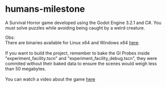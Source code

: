 # humans-milestone
A Survival Horror game developed using the Godot Engine 3.2.1 and C#. You must solve puzzles while avoiding being caught by a weird creature.<br/>

Obs:<br/>
There are binaries available for Linux x64 and Windows x64 [here](https://biorobot.itch.io/humans-milestone#download).
<br/><br/>
If you want to build the project, remember to bake the GI Probes inside "experiment_facility.tscn" and "experiment_facility_debug.tscn", they were commited without their baked data to ensure the scenes would weigh less than 50 megabytes.<br/><br/>
You can watch a video about the game [here](https://www.youtube.com/watch?v=3BL7vPedSl0)
